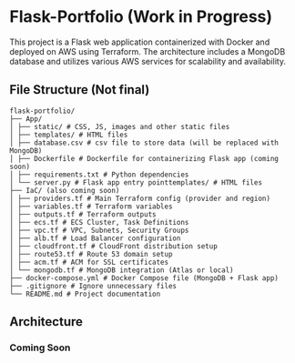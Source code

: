# Flask-Portfolio (Work in Progress)

This project is a Flask web application containerized with Docker and deployed on AWS using Terraform. The architecture includes a MongoDB database and utilizes various AWS services for scalability and availability.

## File Structure (Not final)

```
flask-portfolio/
├── App/
│ ├── static/ # CSS, JS, images and other static files
│ ├── templates/ # HTML files
│ ├── database.csv # csv file to store data (will be replaced with MongoDB)
│ ├── Dockerfile # Dockerfile for containerizing Flask app (coming soon)
│ ├── requirements.txt # Python dependencies
│ └── server.py # Flask app entry pointtemplates/ # HTML files
├── IaC/ (also coming soon)
│ ├── providers.tf # Main Terraform config (provider and region)
│ ├── variables.tf # Terraform variables
│ ├── outputs.tf # Terraform outputs
│ ├── ecs.tf # ECS Cluster, Task Definitions
│ ├── vpc.tf # VPC, Subnets, Security Groups
│ ├── alb.tf # Load Balancer configuration
│ ├── cloudfront.tf # CloudFront distribution setup
│ ├── route53.tf # Route 53 domain setup
│ ├── acm.tf # ACM for SSL certificates
│ └── mongodb.tf # MongoDB integration (Atlas or local)
├── docker-compose.yml # Docker Compose file (MongoDB + Flask app)
├── .gitignore # Ignore unnecessary files
└── README.md # Project documentation
```

## Architecture

### Coming Soon
